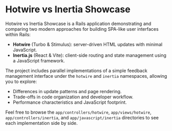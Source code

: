 # Hotwire vs Inertia Showcase

Hotwire vs Inertia Showcase is a Rails application demonstrating and comparing two modern approaches for building SPA-like user interfaces within Rails:

- **Hotwire** (Turbo & Stimulus): server-driven HTML updates with minimal JavaScript.
- **Inertia.js** (React & Vite): client-side routing and state management using a JavaScript framework.

The project includes parallel implementations of a simple feedback management interface under the `hotwire` and `inertia` namespaces, allowing you to explore:

- Differences in update patterns and page rendering.
- Trade-offs in code organization and developer workflow.
- Performance characteristics and JavaScript footprint.

Feel free to browse the `app/controllers/hotwire`, `app/views/hotwire`, `app/controllers/inertia`, and `app/javascript/inertia` directories to see each implementation side by side.
